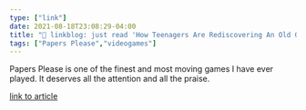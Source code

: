 ```yaml
---
type: ["link"]
date: 2021-08-18T23:08:29-04:00
title: "🔗 linkblog: just read 'How Teenagers Are Rediscovering An Old Game About Authoritarianism | by Clive Thompson | Aug, 2021 | OneZero'"
tags: ["Papers Please","videogames"]
---
```

Papers Please is one of the finest and most moving games I have ever played. It deserves all the attention and all the praise.
 
[link to article](https://onezero.medium.com/how-teenagers-are-rediscovering-an-old-game-about-authoritarianism-8346d7b7c295)

